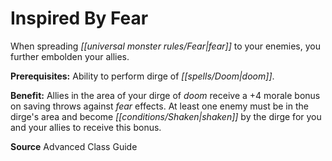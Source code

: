 ﻿---
cssclass: [feats]

---
# Inspired By Fear

When spreading _[[universal monster rules/Fear|fear]]_ to your enemies, you further embolden your allies.

**Prerequisites:** Ability to perform dirge of _[[spells/Doom|doom]]_.

**Benefit:** Allies in the area of your dirge of _doom_ receive a +4 morale bonus on saving throws against _fear_ effects. At least one enemy must be in the dirge's area and become _[[conditions/Shaken|shaken]]_ by the dirge for you and your allies to receive this bonus.

**Source** Advanced Class Guide